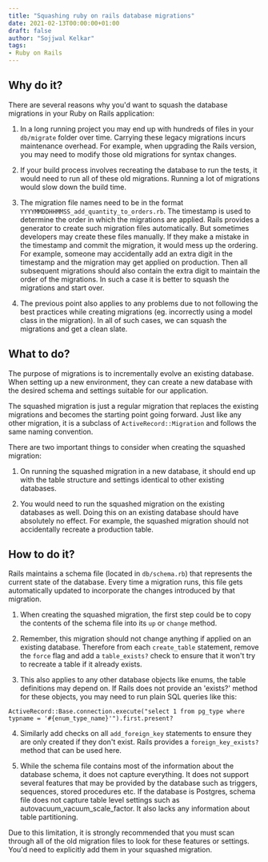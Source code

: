 ```yaml
---
title: "Squashing ruby on rails database migrations"
date: 2021-02-13T00:00:00+01:00
draft: false
author: "Sojjwal Kelkar"
tags:
- Ruby on Rails
---
```


## Why do it?

There are several reasons why you'd want to squash the database migrations in your Ruby on Rails application:

1. In a long running project you may end up with hundreds of files in your `db/migrate` folder over time. Carrying these legacy
   migrations incurs maintenance overhead. For example, when upgrading the Rails version, you may need to modify those old migrations for
   syntax changes.

2. If your build process involves recreating the database to run the tests, it would need to run all of these old migrations. Running a lot
   of migrations would slow down the build time.

3. The migration file names need to be in the format `YYYYMMDDHHMMSS_add_quantity_to_orders.rb`. The timestamp is used to determine
   the order in which the migrations are applied. Rails provides a generator
   to create such migration files automatically. But sometimes developers may create these files manually. If they make a mistake
   in the timestamp and commit the migration, it would mess up the ordering. For example, someone may accidentally add an extra digit in the timestamp and the migration
   may get applied on production. Then all subsequent migrations
   should also contain the extra digit to maintain the order of the migrations. In such a case it is better to squash the migrations and start over.

4. The previous point also applies to any problems due to not following the best practices while creating migrations (eg. incorrectly using
   a model class in the migration). In all of such cases, we can squash the migrations and get a clean slate.

## What to do?

The purpose of migrations is to incrementally evolve an existing database. When setting up a new environment, they can create
a new database with the desired schema and settings suitable for our application.

The squashed migration is just a regular migration that replaces the existing migrations and becomes the starting point
going forward. Just like any other
migration, it is a subclass of `ActiveRecord::Migration` and follows the same naming convention.

There are two important things to consider when creating the squashed migration:

1. On running the squashed migration in a new database, it should end up with the table structure and settings identical to other
   existing databases.

2. You would need to run the squashed migration on the existing databases as well. Doing this on an existing
   database should have absolutely no effect. For example, the squashed migration should not accidentally recreate a production table.

## How to do it?

Rails maintains a schema file (located in `db/schema.rb`) that represents the current state of the database. Every time a migration runs,
this file gets automatically updated to incorporate the changes introduced by that migration.

1. When creating the squashed migration, the first step could be to copy the contents of the schema file into its `up` or `change` method.

2. Remember, this migration should not change anything if applied on an existing database. Therefore from each `create_table` statement,
   remove the `force` flag and add a `table_exists?` check to ensure that it won't try to recreate a table if it already exists.

3. This also applies to any other database objects like enums, the table definitions may depend on. If Rails does not provide an 'exists?' method
   for these objects, you may need to run plain SQL queries like this:
```
ActiveRecord::Base.connection.execute("select 1 from pg_type where typname = '#{enum_type_name}'").first.present?
```      

4. Similarly add checks on all `add_foreign_key` statements to ensure they are only created if they don't exist. Rails provides a
   `foreign_key_exists?` method that can be used here.

5. While the schema file contains most of the information about the database schema, it does not capture everything. It does not support
   several features that may be provided by the database such as triggers, sequences, stored procedures etc. If the database is Postgres,
   schema file does not capture table level settings such as autovacuum_vacuum_scale_factor. It also lacks any information about
   table partitioning.

Due to this limitation, it is strongly recommended that you must scan through all of the old migration files to look for these features or settings.
You'd need to explicitly add them in your squashed migration.